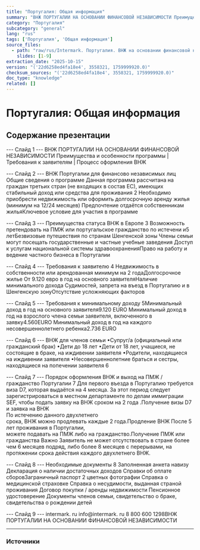 ```yaml
---
title: "Португалия: Общая информация"
summary: "ВНЖ ПОРТУГАЛИИ НА ОСНОВАНИИ ФИНАНСОВОЙ НЕЗАВИСИМОСТИ Преимущества и особенности программы  | Требования к заявителям | Процесс оформления ВНЖ ВНЖ Португалии для"
category: "Португалия"
subcategory: "general"
lang: "rus"
tags: ['Португалия', 'Общая информация']
source_files:
  - path: "raw/rus/Intermark. Португалия. ВНЖ на основании финансовой независимости RUS.pdf"
    slides: [1-9]
extraction_date: "2025-10-15"
version: "('22d6258ed4fa18e4', 3558321, 1759999920.0)"
checksum_sources: "('22d6258ed4fa18e4', 3558321, 1759999920.0)"
doc_type: "knowledge"
related: []
---
```


# Португалия: Общая информация

## Содержание презентации

--- Слайд 1 ---
ВНЖ ПОРТУГАЛИИ НА ОСНОВАНИИ ФИНАНСОВОЙ НЕЗАВИСИМОСТИ
Преимущества и особенности программы  | Требования к заявителям | Процесс оформления ВНЖ

--- Слайд 2 ---
ВНЖ Португалии для 
финансово независимых лиц
Общие сведения о программе
Данная программа рассчитана на граждан 
третьих стран (не входящих в состав ЕС), имеющих стабильный доход или средства для проживания
2
Необходимо приобрести недвижимость 
или оформить долгосрочную аренду 
жилья (минимум на 12/24 месяцев)
Предпочтение отдаётся собственникам 
жильяКлючевое условие для участия в 
программе

--- Слайд 3 ---
Преимущества статуса 
ВНЖ в Европе
3
Возможность претендовать на ПМЖ
или португальское гражданство по
истечени и5 летБезвизовые путешествия по 
странам Шенгенской зоны
Члены семьи могут посещать
государственные и частные 
учебные заведения
Доступ к услугам национальной  системы здравоохраненияПраво на работу и ведение частного бизнеса в Португалии

--- Слайд 4 ---
Требования к заявителю
4
Недвижимость в собственности или 
арендованная минимум на 2 годаДолгосрочное жилье
От 9.120 евро в год на основного заявителяНаличие минимального дохода
Судимостей, запрета на въезд в Португалию и в Шенгенскую зонуОтсутствие усложняющих факторов

--- Слайд 5 ---
Требования к 
минимальному доходу
5Минимальный доход в год на основного 
заявителя9.120 EURO
Минимальный доход в год на взрослого члена семьи заявителя, включенного в 
заявку4.560EURO
Минимальный доход в год на каждого 
несовершеннолетнего ребенка2.736 EURO

--- Слайд 6 ---
ВНЖ для 
членов семьи
•Супруг/а (официальный или гражданский брак)
•Дети до 18 лет
•Дети от 18 лет, учащиеся, не состоящие в браке, на иждивении заявителя
•Родители, находящиеся на иждивении заявителя
•Несовершеннолетние браться и сестры, находящиеся на попечении 
заявителя
6

--- Слайд 7 ---
Порядок оформления ВНЖ и выход на ПМЖ / 
гражданство Португалии
7
Для первого въезда в Португалию 
требуется виза D7, которая выдаётся на 
4 месяца.
За этот период следует 
зарегистрироваться в местном 
департаменте по делам иммиграции SEF, 
чтобы подать заявку на ВНЖ сроком на 2 
года .Получение визы D7 
и заявка на ВНЖ  
По истечению данного двухлетнего  
срока, ВНЖ можно продлевать каждые 2 
года.Продление
ВНЖ
После 5 лет проживания в Португалии,  
можете подавать на ПМЖ либо на 
гражданство.Получение ПМЖ 
или гражданства
Важно
Заявитель не может отсутствовать в 
стране более чем 6 месяцев подряд, 
либо более 8 месяцев с перерывами, на 
протяжении срока действия каждого 
двухлетнего ВНЖ.

--- Слайд 8 ---
Необходимые 
документы
8
Заполненная анкета навизу
Декларация о наличии достаточных доходов
Справки об оплате сборовЗаграничный паспорт
2 цветных фотографии
Справка о медицинской страховке
Справка о несудимости, выданная страной проживания
Договор покупки / аренды недвижимости
Пенсионное удостоверение
Документы членов семьи, свидетельство о браке,  
свидетельства о рождении детей

--- Слайд 9 ---
intermark. ru info@intermark. ru 8 800 600 1298ВНЖ ПОРТУГАЛИИ НА ОСНОВАНИИ ФИНАНСОВОЙ НЕЗАВИСИМОСТИ


---

### Источники
[^src1]: raw/Intermark. Португалия. ВНЖ на основании финансовой независимости RUS.pdf → слайды 1–9
